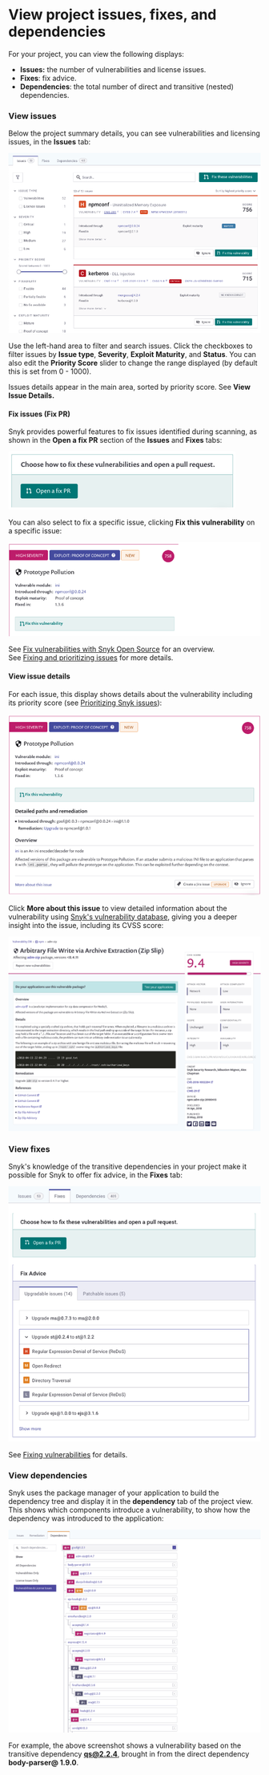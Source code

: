 # View project issues, fixes, and dependencies

For your project, you can view the following displays:

* **Issues:** the number of vulnerabilities and license issues.
* **Fixes**: fix advice.
* **Dependencies**: the total number of direct and transitive (nested) dependencies.

### View issues

Below the project summary details, you can see vulnerabilities and licensing issues, in the **Issues** tab:

![](<../../.gitbook/assets/Screenshot 2021-10-19 at 11.49.30.png>)

Use the left-hand area to filter and search issues. Click the checkboxes to filter issues by **Issue type**, **Severity**, **Exploit Maturity**, and **Status**. You can also edit the **Priority Score** slider to change the range displayed (by default this is set from 0 - 1000).

Issues details appear in the main area, sorted by priority score. See **View Issue Details.**

#### Fix issues (Fix PR)

Snyk provides powerful features to fix issues identified during scanning, as shown in the **Open a fix PR** section of the **Issues** and **Fixes** tabs:

![](../../.gitbook/assets/image27.png)

You can also select to fix a specific issue, clicking **Fix this vulnerability** on a specific issue:

![](../../.gitbook/assets/image26.png)

See [Fix vulnerabilities with Snyk Open Source](../../scan-application-code/snyk-open-source/open-source-basics/) for an overview.\
See [Fixing and prioritizing issues](https://docs.snyk.io/fixing-and-prioritizing-issues) for more details.

#### View issue details

For each issue, this display shows details about the vulnerability including its priority score (see [Prioritizing Snyk issues](https://docs.snyk.io/fixing-and-prioritizing-issues/starting-to-fix-vulnerabilities/snyk-priority-score)):

![](../../.gitbook/assets/image12.png)

Click **More about this issue** to view detailed information about the vulnerability using [Snyk's vulnerability database](https://snyk.io/product/vulnerability-database/), giving you a deeper insight into the issue, including its CVSS score:

![](../../.gitbook/assets/image15.png)

### View fixes

Snyk's knowledge of the transitive dependencies in your project make it possible for Snyk to offer fix advice, in the **Fixes** tab:

![](<../../.gitbook/assets/Screenshot 2021-10-19 at 11.57.07.png>)

See [Fixing vulnerabilities](../../snyk-web-ui/introduction-to-snyk-projects/broken-reference/) for details.

### View dependencies

Snyk uses the package manager of your application to build the dependency tree and display it in the **dependency** tab of the project view. This shows which components introduce a vulnerability, to show how the dependency was introduced to the application:

![](../../.gitbook/assets/image23.png)

For example, the above screenshot shows a vulnerability based on the transitive dependency **qs@2.2.4**, brought in from the direct dependency **body-parser@ 1.9.0**.
